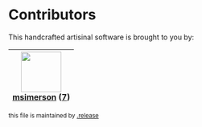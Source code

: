 # Contributors

This handcrafted artisinal software is brought to you by:

| <img height="80" src="https://avatars.githubusercontent.com/u/261635?v=4"><br><a href="https://github.com/msimerson">msimerson</a> (<a href="https://github.com/haraka/haraka-plugin-aliases/commits?author=msimerson">7</a>) |
| :---------------------------------------------------------------------------------------------------------------------------------------------------------------------------------------------------------------------------: |

<sub>this file is maintained by [.release](https://github.com/msimerson/.release)</sub>
